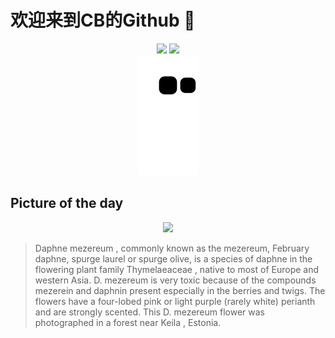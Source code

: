 
# 欢迎来到CB的Github 👋

<div align="center">
  <img height="137px" src="https://github-readme-stats.vercel.app/api?username=SuperCB&show_icons=true&theme=radical" />
  <img height="137px" src="https://github-readme-stats.vercel.app/api/top-langs/?username=SuperCB&hide_title=true&hide_border=true&layout=compact&langs_count=6&text_color=000&icon_color=fff" />
</div>


<div align="center">
    <img src="./contribution-snake/github-contribution-grid-snake.svg" />
</div>



## Picture of the day
<div align="center">
  <img width=400px src="https://upload.wikimedia.org/wikipedia/commons/thumb/3/3e/Daphne_mezereum_flowers_-_Keila.jpg/390px-Daphne_mezereum_flowers_-_Keila.jpg" />
</div>

>Daphne mezereum , commonly known as the mezereum, February daphne, spurge laurel or spurge olive, is a species of  daphne  in the  flowering plant  family  Thymelaeaceae , native to most of Europe and western Asia.  D. mezereum  is very toxic because of the compounds  mezerein  and  daphnin  present especially in the berries and twigs. The flowers have a four-lobed pink or light purple (rarely white)  perianth  and are strongly scented. This  D. mezereum  flower was photographed in a forest near  Keila , Estonia.


